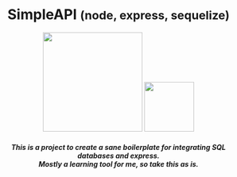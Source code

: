 <div align="center">
  <h1>SimpleAPI <small>(node, express, sequelize)</small></h1>
  <p>
    <img src="https://upload.wikimedia.org/wikipedia/commons/6/64/Expressjs.png" width="200">
    <img src="https://cdn.worldvectorlogo.com/logos/sequelize.svg" width="100px">
  </p>
  <p>
    <h5>
      This is a project to create a sane boilerplate for integrating SQL databases and express.<br>
      <i>Mostly a learning tool for me, so take this as is.</i>
    </h5>
  </p>
</div>
